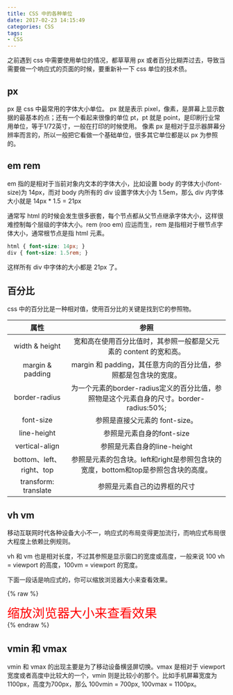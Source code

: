 ```yaml
---
title: CSS 中的各种单位
date: 2017-02-23 14:15:49
categories: CSS
tags: 
- CSS
---
```


之前遇到 css 中需要使用单位的情况，都草草用 px 或者百分比糊弄过去，导致当需要做一个响应式的页面的时候，要重新补一下 css 单位的技术债。

<!-- more -->

## px

px 是 css 中最常用的字体大小单位。
px 就是表示 pixel，像素，是屏幕上显示数据的最基本的点；还有一个看起来很像的单位 pt，pt 就是 point，是印刷行业常用单位，等于1/72英寸，一般在打印的时候使用。
像素 px 是相对于显示器屏幕分辨率而言的，所以一般把它看做一个基础单位，很多其它单位都是以 px 为参照的。

## em rem

em 指的是相对于当前对象内文本的字体大小，比如设置 body 的字体大小(font-size)为 14px，而对 body 内所有的 div 设置字体大小为 1.5em，那么 div 内字体大小就是 14px * 1.5 = 21px

通常写 html 的时候会发生很多嵌套，每个节点都从父节点继承字体大小，这样很难控制每个层级的字体大小。rem (roo em) 应运而生，rem 是指相对于根节点字体大小，通常根节点是指 html 元素。

```css
html { font-size: 14px; } 
div { font-size: 1.5rem; }
```
这样所有 div 中字体的大小都是 21px 了。

## 百分比

css 中的百分比是一种相对值，使用百分比的关键是找到它的参照物。

| 属性 | 参照 |
| :-:| :------: |
| width & height |宽和高在使用百分比值时，其参照一般都是父元素的 content 的宽和高。|
| margin & padding| margin 和 padding，其任意方向的百分比值，参照都是包含块的宽度。|
| border-radius | 为一个元素的border-radius定义的百分比值，参照物是这个元素自身的尺寸。border-radius:50%;|
| font-size| 参照是直接父元素的 font-size。|
| line-height| 参照是元素自身的font-size|
| vertical-align| 参照是元素自身的line-height|
| bottom、left、right、top| 参照是元素的包含块。left和right是参照包含块的宽度，bottom和top是参照包含块的高度。|
| transform: translate | 参照是元素自己的边界框的尺寸|

## vh vm

移动互联网时代各种设备大小不一，响应式的布局变得更加流行，而响应式布局很大程度上依赖比例规则。

vh 和 vm 也是相对长度，不过其参照是显示窗口的宽度或高度，一般来说 100 vh = viewport 的高度，100vm = viewport 的宽度。

下面一段话是响应式的，你可以缩放浏览器大小来查看效果。

{% raw %}
<!DOCTYPE html>
<html>
<body>
	<div class="css-vm-test">缩放浏览器大小来查看效果</div>
</body>
<style>
	.css-vm-test { font-size: 3vw; color: red; }
</style>
</html>
{% endraw %}

## vmin 和 vmax

vmin 和 vmax 的出现主要是为了移动设备横竖屏切换。vmax 是相对于 viewport 宽度或者高度中比较大的一个，vmin 则是比较小的那个。比如手机屏幕宽度为1100px，高度为700px，那么 100vmin = 700px, 100vmax = 1100px。
